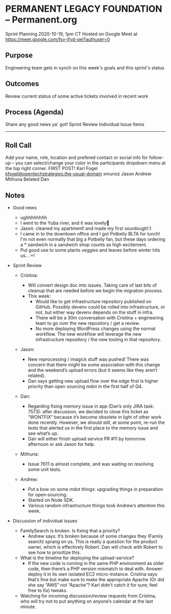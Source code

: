 # PERMANENT LEGACY FOUNDATION – Permanent.org
Sprint Planning
2020-10-19, 1pm CT
Hosted on Google Meet at https://meet.google.com/fsy-jfyd-qei?authuser=0

## Purpose
Engineering team gets in synch on this week's goals and this sprint's status

## Outcomes
Review current status of some active tickets involved in recent work

## Process (Agenda)
Share any good news ya' got!
Sprint Review
Individual Issue Items

--- --- --- --- --- --- --- --- --- --- --- --- --- --- --- --- ---

## Roll Call
Add your name, role, location and prefered contact or social info for follow-up – you can select/change your color in the participants dropdown menu at the top right corner.
FIRST POST!  Karl Fogel <kfogel@opentechstrategies.the-usual-domain>
xmunoz
Jason
Andrew
Mithuna
Belated Dan

## Notes


* Good news
    * ughhhhhhhh
    * I went to the Yuba river, and it was lovely🌊
    * Jason: cleaned my apartment! and made my first sourdough!:)
    * I came in to the downtown office and I got Potbelly BLTA for lunch!
    I'm not even normally that big a Potbelly fan, but these days ordering a * sandwich in a sandwich shop counts as high excitement.
    * Put good use to some plants veggies and leaves before winter hits us.. :+!

* Sprint Review
    * Cristina:
        * Will convert design doc into issues.  Taking care of last bits of cleanup that are needed before we begin the migration process.
        * This week:
            * Would like to get infrastructure repository published on GitHub.  Possibly devenv could be rolled into infrastructure, or not, but either way devenv depends on the stuff in infra.
            * There will be a 30m conversation with Cristina + engineering team to go over the new repository / get a review.
            * No more deploying WordPress changes using the normal workflow.  The new workflow will leverage the new infrastructure repository / the new tooling in that repository.


    * Jason:
        * New reprocessing / imagick stuff was pushed!  There was concern that there might be some association with this change and the weekend’s upload errors (but it seems like they aren’t related).
        * Dan says getting new upload flow over the edge first is higher priority than open sourcing mdot in the first half of Q4.

    * Dan:
        * Regarding fixing memory issue in app (Dan’s only JIRA task: 7573): after discussion, we decided to close this ticket as “WONTFIX” because it’s become obsolete in light of other work done recently.  However, we should still, at some point, re-run the tests that alerted us in the first place to the memory issue and see what’s up.
        * Dan will either finish upload service PR #11 by tomorrow afternoon or ask Jason for help.
    * Mithuna:
        * Issue 7611 is almost complete, and was waiting on resolving some unit tests.
    * Andrew:
        * Put a bow on some mdot things: upgrading things in preparation for open-sourcing.
        * Started on Node SDK.
        * Various random infrastructure things took Andrew’s attention this week.

* Discussion of individual issues
    * FamilySearch is broken. Is fixing that a priority?
        * Andrew says: It’s broken because of some changes they (Family search) sprang on us.  This is really a question for the product owner, which is effectively Robert.  Dan will check with Robert to see how to prioritize this.
    * What is the timeline for deploying the upload-service?
        * If the new code is running in the same PHP environment as older code, then there’s a PHP version mismatch to deal with.  Answer: deploy it in its own isolated EC2 micro-instance.  Cristina says that’s fine but make sure to make the appropriate Apache (Or did she say “AWS” not “Apache”?  Karl didn’t catch it for sure; feel free to fix) tweaks.
    * Watching for incoming discussion/review requests from Cristina, who will try not to put anything on anyone’s calendar at the last minute.
